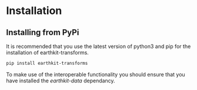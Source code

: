 # Installation

## Installing from PyPi

It is recommended that you use the latest version of python3 and pip for the installation of
earthkit-transforms.

```bash
pip install earthkit-transforms
```

To make use of the interoperable functionality you should ensure that you have installed the
*earthkit-data* dependancy.
